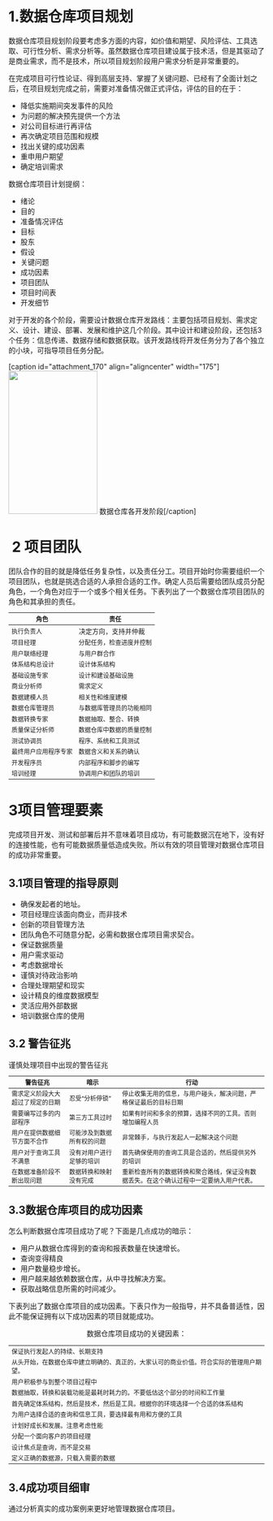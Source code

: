 <h1>1.数据仓库项目规划</h1>
数据仓库项目规划阶段要考虑多方面的内容，如价值和期望、风险评估、工具选取、可行性分析、需求分析等。虽然数据仓库项目建设属于技术活，但是其驱动了是商业需求，而不是技术，所以项目规划阶段用户需求分析是非常重要的。<!--more-->

在完成项目可行性论证、得到高层支持、掌握了关键问题、已经有了全面计划之后，在项目规划完成之前，需要对准备情况做正式评估，评估的目的在于：
<ul>
 	<li>降低实施期间突发事件的风险</li>
 	<li>为问题的解决预先提供一个方法</li>
 	<li>对公司目标进行再评估</li>
 	<li>再次确定项目范围和规模</li>
 	<li>找出关键的成功因素</li>
 	<li>重申用户期望</li>
 	<li>确定培训需求</li>
</ul>
数据仓库项目计划提纲：
<ul>
 	<li>绪论</li>
 	<li>目的</li>
 	<li>准备情况评估</li>
 	<li>目标</li>
 	<li>股东</li>
 	<li>假设</li>
 	<li>关键问题</li>
 	<li>成功因素</li>
 	<li>项目团队</li>
 	<li>项目时间表</li>
 	<li>开发细节</li>
</ul>
对于开发的各个阶段，需要设计数据仓库开发路线：主要包括项目规划、需求定义、设计、建设、部署、发展和维护这几个阶段。其中设计和建设阶段，还包括3个任务：信息传递、数据存储和数据获取。该开发路线将开发任务分为了各个独立的小块，可指导项目任务分配。

[caption id="attachment_170" align="aligncenter" width="175"]<img class="size-full wp-image-170" src="http://47.93.1.79/wordpress/wp-content/uploads/2017/10/QQ截图20171020135655.png" alt="" width="175" height="282" /> 数据仓库各开发阶段[/caption]
<h1> 2 项目团队</h1>
团队合作的目的就是降低任务复杂性，以及责任分工。项目开始时你需要组织一个项目团队，也就是挑选合适的人承担合适的工作。确定人员后需要给团队成员分配角色，一个角色对应于一个或多个相关任务。下表列出了一个数据仓库项目团队的角色和其承担的责任。
<table style="font-size: 12px;">
<thead>
<tr>
<th>角色</th>
<th>责任</th>
</tr>
</thead>
<tbody>
<tr>
<td>执行负责人</td>
<td style="font-size: 13px;">决定方向，支持并仲裁</td>
</tr>
<tr>
<td>项目经理</td>
<td>分配任务，检查进度并控制</td>
</tr>
<tr>
<td>用户联络经理</td>
<td>与用户群合作</td>
</tr>
<tr>
<td>体系结构总设计</td>
<td>设计体系结构</td>
</tr>
<tr>
<td>基础设施专家</td>
<td>设计和建设基础设施</td>
</tr>
<tr>
<td>商业分析师</td>
<td>需求定义</td>
</tr>
<tr>
<td>数据建模人员</td>
<td>相关性和维度建模</td>
</tr>
<tr>
<td>数据仓库管理员</td>
<td>与数据库管理员的功能相同</td>
</tr>
<tr>
<td>数据转换专家</td>
<td>数据抽取、整合、转换</td>
</tr>
<tr>
<td>质量保证分析师</td>
<td>数据仓库中数据的质量控制</td>
</tr>
<tr>
<td>测试协调员</td>
<td>程序、系统和工具测试</td>
</tr>
<tr>
<td>最终用户应用程序专家</td>
<td>数据含义和关系的确认</td>
</tr>
<tr>
<td>开发程序员</td>
<td>内部程序和脚步的编写</td>
</tr>
<tr>
<td>培训经理</td>
<td>协调用户和团队的培训</td>
</tr>
</tbody>
</table>
<h1>3项目管理要素</h1>
完成项目开发、测试和部署后并不意味着项目成功，有可能数据沉在地下，没有好的连接性能，也有可能数据质量低造成失败。所以有效的项目管理对数据仓库项目的成功非常重要。
<h2>3.1项目管理的指导原则</h2>
<ul>
 	<li>确保发起者的地址。</li>
 	<li>项目经理应该面向商业，而非技术</li>
 	<li>创新的项目管理方法</li>
 	<li>团队角色不可随意分配，必需和数据仓库项目需求契合。</li>
 	<li>保证数据质量</li>
 	<li>用户需求驱动</li>
 	<li>考虑数据增长</li>
 	<li>谨慎对待政治影响</li>
 	<li>合理处理期望和现实</li>
 	<li>设计精良的维度数据模型</li>
 	<li>灵活应用外部数据</li>
 	<li>培训数据仓库的使用</li>
</ul>
<h2>3.2 警告征兆</h2>
谨慎处理项目中出现的警告征兆
<table style="font-size: 12px;">
<thead>
<tr>
<th>警告征兆</th>
<th>暗示</th>
<th>行动</th>
</tr>
</thead>
<tbody>
<tr>
<td>需求定义阶段大大超过了规定的日期</td>
<td>忍受“分析停锁”</td>
<td>停止收集无用的信息，与用户碰头，解决问题，严格保证最后的目标日期</td>
</tr>
<tr>
<td>需要编写过多的内部程序</td>
<td>第三方工具过时</td>
<td>如果有时间和多余的预算，选择不同的工具。否则增加编程人员</td>
</tr>
<tr>
<td>用户在提供数据细节方面不合作</td>
<td>可能涉及到数据所有权的问题</td>
<td>非常棘手，与执行发起人一起解决这个问题</td>
</tr>
<tr>
<td>用户对于查询工具不满意</td>
<td>没有对用户进行足够的培训</td>
<td>首先确保使用的查询工具是合适的，然后提供另外的培训</td>
</tr>
<tr>
<td>在数据准备阶段不断出现问题</td>
<td>数据转换和映射没有完成</td>
<td>重新检查所有的数据转换和聚合路线，保证没有数据丢失。在这个确认过程中一定要纳入用户代表。</td>
</tr>
</tbody>
</table>
<h2>3.3数据仓库项目的成功因素</h2>
怎么判断数据仓库项目成功了呢？下面是几点成功的暗示：
<ul>
 	<li>用户从数据仓库得到的查询和报表数量在快速增长。</li>
 	<li>查询变得精良</li>
 	<li>用户数量稳步增长。</li>
 	<li>用户越来越依赖数据仓库，从中寻找解决方案。</li>
 	<li>获取战略信息所需的时间减少。</li>
</ul>
下表列出了数据仓库项目的成功因素。下表只作为一般指导，并不具备普适性，因此不能保证拥有以下成功因素的项目就能成功。
<p style="text-align: center;">数据仓库项目成功的关键因素：</p>

<table style="font-size: 12px;">
<tbody>
<tr>
<td>保证执行发起人的持续、长期支持</td>
</tr>
<tr>
<td>从头开始，在数据仓库中建立明确的、真正的，大家认可的商业价值。符合实际的管理用户期望。</td>
</tr>
<tr>
<td>用户积极参与到整个项目过程中</td>
</tr>
<tr>
<td>数据抽取，转换和装载功能是最耗时耗力的。不要低估这个部分的时间和工作量</td>
</tr>
<tr>
<td>首先确定体系结构，然后是技术，然后是工具。根据你的环境选择一个合适的体系结构</td>
</tr>
<tr>
<td>为用户选择合适的查询和信息工具，要选择最有用和方便的工具</td>
</tr>
<tr>
<td>计划好成长和发展。注意考虑性能</td>
</tr>
<tr>
<td>分配一个面向客户的项目经理</td>
</tr>
<tr>
<td>设计焦点是查询，而不是交易</td>
</tr>
<tr>
<td>定义正确的数据源，只载入需要的数据</td>
</tr>
</tbody>
</table>
<h2>3.4成功项目细审</h2>
通过分析真实的成功案例来更好地管理数据仓库项目。
